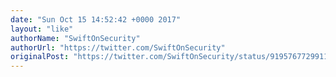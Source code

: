 ```yaml
---
date: "Sun Oct 15 14:52:42 +0000 2017"
layout: "like"
authorName: "SwiftOnSecurity"
authorUrl: "https://twitter.com/SwiftOnSecurity"
originalPost: "https://twitter.com/SwiftOnSecurity/status/919576772991160320"
---
```

